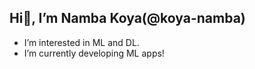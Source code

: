 ## Hi👋, I’m Namba Koya(@koya-namba)
- I’m interested in ML and DL.
- I’m currently developing ML apps!

<!---
koya-namba/koya-namba is a ✨ special ✨ repository because its `README.md` (this file) appears on your GitHub profile.
You can click the Preview link to take a look at your changes.
--->
